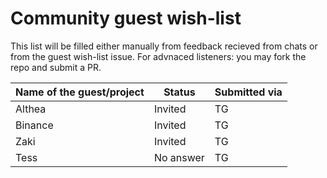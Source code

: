 # Community guest wish-list

This list will be filled either manually from feedback recieved from chats or from the guest wish-list issue. For advnaced listeners: you may fork the repo and submit a PR.

| Name of the guest/project | Status | Submitted via |
|-----------|-------------|-------|
| Althea |  Invited | TG |
| Binance| Invited | TG |
| Zaki | Invited | TG |
| Tess | No answer | TG |
